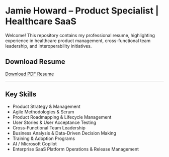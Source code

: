 # Jamie Howard – Product Specialist | Healthcare SaaS

Welcome! This repository contains my professional resume, highlighting experience in healthcare product management, cross-functional team leadership, and interoperability initiatives.

## Download Resume
[Download PDF Resume](./JamieHoward.pdf)

---

## Key Skills
- Product Strategy & Management
- Agile Methodologies & Scrum
- Product Roadmapping & Lifecycle Management
- User Stories & User Acceptance Testing
- Cross-Functional Team Leadership
- Business Analysis & Data-Driven Decision Making
- Training & Adoption Programs
- AI / Microsoft Copilot
- Enterprise SaaS Platform Operations & Release Management

